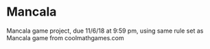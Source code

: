 # Mancala
Mancala game project, due 11/6/18 at 9:59 pm, using same rule set as Mancala game from coolmathgames.com
